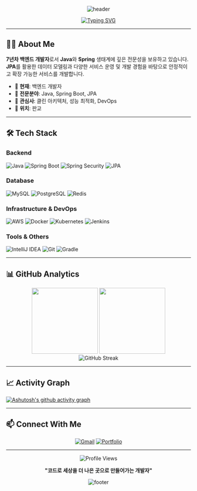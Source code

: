 <div align="center">

![header](https://capsule-render.vercel.app/api?type=waving&color=0:E34C26,10:DA5B0B,30:C6538C,75:3572A5,100:A371F7&height=100&section=header&text=&fontSize=0)

[![Typing SVG](https://readme-typing-svg.herokuapp.com/?color=fff&size=32&center=true&vCenter=true&width=600&lines=안녕하세요!+백엔드+개발자입니다;7년차+Java+Spring+전문가;안정적이고+확장가능한+서비스+개발;끊임없이+학습하고+성장하는+개발자)](https://git.io/typing-svg)

</div>

---

## 🧑‍💻 **About Me**

**7년차 백엔드 개발자**로서 **Java**와 **Spring** 생태계에 깊은 전문성을 보유하고 있습니다.  
**JPA**를 활용한 데이터 모델링과 다양한 서비스 운영 및 개발 경험을 바탕으로 안정적이고 확장 가능한 서비스를 개발합니다.

- 🏢 **현재**: 백엔드 개발자
- 🎯 **전문분야**: Java, Spring Boot, JPA
- 🌱 **관심사**: 클린 아키텍처, 성능 최적화, DevOps
- 📍 **위치**: 판교

---

## 🛠 **Tech Stack**

### **Backend**
![Java](https://img.shields.io/badge/Java-ED8B00?style=for-the-badge&logo=openjdk&logoColor=white)
![Spring Boot](https://img.shields.io/badge/Spring_Boot-6DB33F?style=for-the-badge&logo=spring&logoColor=white)
![Spring Security](https://img.shields.io/badge/Spring_Security-6DB33F?style=for-the-badge&logo=Spring-Security&logoColor=white)
![JPA](https://img.shields.io/badge/JPA-59666C?style=for-the-badge&logo=hibernate&logoColor=white)

### **Database**
![MySQL](https://img.shields.io/badge/MySQL-4479A1?style=for-the-badge&logo=mysql&logoColor=white)
![PostgreSQL](https://img.shields.io/badge/PostgreSQL-316192?style=for-the-badge&logo=postgresql&logoColor=white)
![Redis](https://img.shields.io/badge/Redis-DC382D?style=for-the-badge&logo=redis&logoColor=white)

### **Infrastructure & DevOps**
![AWS](https://img.shields.io/badge/AWS-232F3E?style=for-the-badge&logo=amazon-aws&logoColor=white)
![Docker](https://img.shields.io/badge/Docker-2496ED?style=for-the-badge&logo=docker&logoColor=white)
![Kubernetes](https://img.shields.io/badge/Kubernetes-326CE5?style=for-the-badge&logo=kubernetes&logoColor=white)
![Jenkins](https://img.shields.io/badge/Jenkins-D24939?style=for-the-badge&logo=jenkins&logoColor=white)

### **Tools & Others**
![IntelliJ IDEA](https://img.shields.io/badge/IntelliJ_IDEA-000000.svg?style=for-the-badge&logo=intellij-idea&logoColor=white)
![Git](https://img.shields.io/badge/Git-F05032?style=for-the-badge&logo=git&logoColor=white)
![Gradle](https://img.shields.io/badge/Gradle-02303A.svg?style=for-the-badge&logo=Gradle&logoColor=white)

---

## 📊 **GitHub Analytics**

<div align="center">
  <img height="180em" src="https://github-readme-stats.vercel.app/api?username=pipe-down&show_icons=true&theme=tokyonight&include_all_commits=true&count_private=true"/>
  <img height="180em" src="https://github-readme-stats.vercel.app/api/top-langs/?username=pipe-down&layout=compact&langs_count=7&theme=tokyonight"/>
</div>

<div align="center">
  <img src="https://github-readme-streak-stats.herokuapp.com/?user=pipe-down&theme=tokyonight" alt="GitHub Streak" />
</div>

---

## 📈 **Activity Graph**

[![Ashutosh's github activity graph](https://github-readme-activity-graph.vercel.app/graph?username=pipe-down&theme=tokyo-night)](https://github.com/ashutosh00710/github-readme-activity-graph)

---

## 📫 **Connect With Me**

<div align="center">

[![Gmail](https://img.shields.io/badge/Gmail-D14836?style=for-the-badge&logo=gmail&logoColor=white)](mailto:laljeongho@gmail.com)
[![Portfolio](https://img.shields.io/badge/Portfolio-000000?style=for-the-badge&logo=About.me&logoColor=white)](https://indipot.kro.kr.com)

</div>

---

<div align="center">

![Profile Views](https://komarev.com/ghpvc/?username=pipe-down&color=blueviolet&style=for-the-badge)

**"코드로 세상을 더 나은 곳으로 만들어가는 개발자"**

![footer](https://capsule-render.vercel.app/api?type=waving&color=0:E34C26,10:DA5B0B,30:C6538C,75:3572A5,100:A371F7&height=100&section=footer&text=&fontSize=0)

</div>

